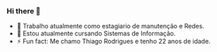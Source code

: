 ### Hi there 👋

- 🔭 Trabalho atualmente como estagiario de manutenção e Redes.
- 🌱 Estou atualmente cursando Sistemas de Informação.
- ⚡ Fun fact: Me chamo Thiago Rodrigues e tenho 22 anos de idade.
